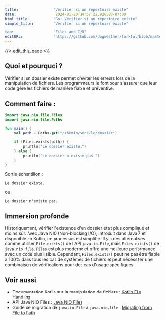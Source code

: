 ```yaml
---
title:                "Vérifier si un répertoire existe"
date:                  2024-01-20T14:57:22.928520-07:00
html_title:           "Go: Vérifier si un répertoire existe"
simple_title:         "Vérifier si un répertoire existe"

tag:                  "Files and I/O"
editURL:              "https://github.com/dogweather/forkful/blob/master/content/fr/kotlin/checking-if-a-directory-exists.md"
---
```


{{< edit_this_page >}}

## Quoi et pourquoi ?
Vérifier si un dossier existe permet d'éviter les erreurs lors de la manipulation de fichiers. Les programmeurs le font pour s'assurer que leur code gère les fichiers de manière fiable et préventive.

## Comment faire :
```kotlin
import java.nio.file.Files
import java.nio.file.Paths

fun main() {
    val path = Paths.get("/chemin/vers/le/dossier")

    if (Files.exists(path)) {
        println("Le dossier existe.")
    } else {
        println("Le dossier n'existe pas.")
    }
}
```
Sortie échantillon :
```
Le dossier existe.
```
ou
```
Le dossier n'existe pas.
```

## Immersion profonde
Historiquement, vérifier l'existence d'un dossier était plus compliqué et moins sûr. Avec Java NIO (Non-blocking I/O), introduit dans Java 7 et disponible en Kotlin, ce processus est simplifié. Il y a des alternatives comme utiliser `File.exists()` de l'API `java.io.File`, mais `Files.exists()` de `java.nio.file.Files` est plus moderne et offre une meilleure performance avec un code plus lisible. Cependant, `Files.exists()` peut ne pas être fiable à 100% dans tous les cas de systèmes de fichiers et peut nécessiter une combinaison de vérifications pour des cas d'usage spécifiques.

## Voir aussi
- Documentation Kotlin sur la manipulation de fichiers : [Kotlin File Handling](https://kotlinlang.org/api/latest/jvm/stdlib/kotlin.io/)
- API Java NIO Files : [Java NIO Files](https://docs.oracle.com/javase/8/docs/api/java/nio/file/Files.html)
- Guide de migration de `java.io.File` à `java.nio.file` : [Migrating from File to Path](https://docs.oracle.com/javase/tutorial/essential/io/legacy.html)
